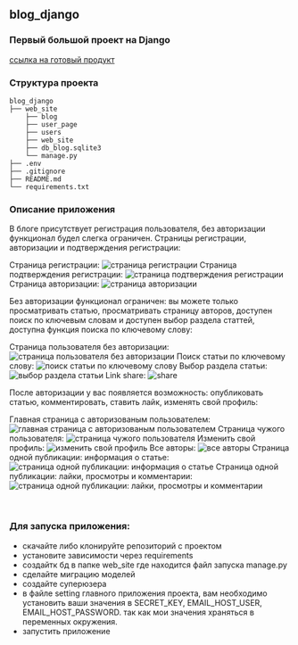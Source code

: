 ## blog_django
### Первый большой проект на Django
[ссылка на готовый продукт](https://trueget.pythonanywhere.com)

### Структура проекта
```
blog_django
├── web_site
    ├── blog
    ├── user_page
    ├── users
    ├── web_site
    ├── db_blog.sqlite3
    └── manage.py
├── .env
├── .gitignore
├── README.md
└── requirements.txt
```


### Описание приложения

В блоге присутствует регистрация пользователя, без авторизации функционал будел слегка ограничен.
Страницы регистрации, авторизации и подтверждения регистрации:

Страница регистрации:
![страница регистрации](./img_from_project/register.png)
Страница подтверждения регистрации:
![страница подтверждения регистрации](./img_from_project/activation.png)
Страница авторизации:
![страница авторизации](./img_from_project/login.png)

Без авторизации функционал ограничен: вы можете только просматривать статью, просматривать страницу авторов, доступен поиск по ключевым словам и доступен выбор раздела статтей, доступна функция поиска по ключевому слову:

Страница пользователя без авторизации:
![страница пользователя без авторизации](./img_from_project/another_user_page_not_login.png)
Поиск статьи по ключевому слову:
![поиск статьи по ключевому слову](./img_from_project/search.png)
Выбор раздела статьи:
![выбор раздела статьи](./img_from_project/articles_section.png)
Link share:
![share](./img_from_project/link_share.png)

После авторизации у вас появляется возможность: опубликовать статью, комментировать, ставить лайк, изменять свой профиль:

Главная страница с авторизованым пользователем:
![главная страница с авторизованым пользователем](./img_from_project/main_page.png)
Страница чужого пользователя:
![страница чужого пользователя](./img_from_project/another_user_page.png)
Изменить свой профиль:
![изменить свой профиль](./img_from_project/change_profile.png)
Все авторы:
![все авторы](./img_from_project/authors.png)
Страница одной публикации: информация о статье:
![страница одной публикации: информация о статье](./img_from_project/one_article_page_top.png)
Страница одной публикации: лайки, просмотры и комментарии:
![страница одной публикации: лайки, просмотры и комментарии](./img_from_project/another_article_page_bot.png)

<br>
<h3>Для запуска приложения:</h3>
<ul>
    <li>скачайте либо клонируйте репозиторий с проектом</li>
    <li>установите зависимости через requirements</li>
    <li>создайтк бд в папке web_site где находится файл запуска manage.py</li>
    <li>сделайте миграцию моделей</li>
    <li>создайте суперюзера</li>
    <li>в файле setting главного приложения проекта, вам необходимо установить ваши значения в SECRET_KEY, EMAIL_HOST_USER, EMAIL_HOST_PASSWORD. так как мои значения храняться в переменных окружения.</li>
    <li>запустить приложение</li>
</ul>
